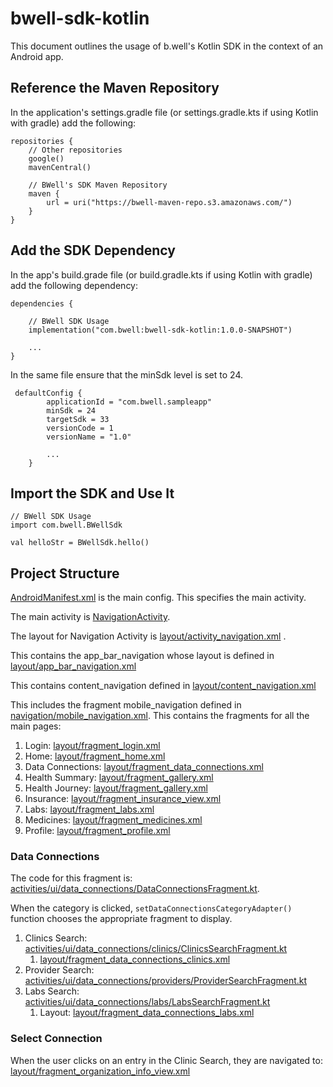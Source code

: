 # bwell-sdk-kotlin
This document outlines the usage of b.well's Kotlin SDK in the context of an Android app.

## Reference the Maven Repository
In the application's settings.gradle file (or settings.gradle.kts if using Kotlin with gradle) add the following:

```
repositories {
    // Other repositories
    google()
    mavenCentral()

    // BWell's SDK Maven Repository
    maven {
        url = uri("https://bwell-maven-repo.s3.amazonaws.com/")
    }
}
```

## Add the SDK Dependency
In the app's build.grade file (or build.gradle.kts if using Kotlin with gradle) add the following dependency:

```
dependencies {

    // BWell SDK Usage
    implementation("com.bwell:bwell-sdk-kotlin:1.0.0-SNAPSHOT")

    ...
}
```

In the same file ensure that the minSdk level is set to 24.

```
 defaultConfig {
        applicationId = "com.bwell.sampleapp"
        minSdk = 24
        targetSdk = 33
        versionCode = 1
        versionName = "1.0"

        ...
    }
```

## Import the SDK and Use It
```
// BWell SDK Usage
import com.bwell.BWellSdk

val helloStr = BWellSdk.hello()
```

## Project Structure
[AndroidManifest.xml](bwell-kotlin-android/app/src/main/java/com/bwell/sampleapp/activities/ui) is the main config.  This specifies the main activity.

The main activity is [NavigationActivity](bwell-kotlin-android/app/src/main/java/com/bwell/sampleapp/activities/NavigationActivity.kt).

The layout for Navigation Activity is [layout/activity_navigation.xml](bwell-kotlin-android/app/src/main/res/layout/activity_navigation.xml) .

This contains the app_bar_navigation whose layout is defined in [layout/app_bar_navigation.xml](bwell-kotlin-android/app/src/main/res/layout/app_bar_navigation.xml)

This contains content_navigation defined in [layout/content_navigation.xml](bwell-kotlin-android/app/src/main/res/layout/content_navigation.xml)

This includes the fragment mobile_navigation defined in [navigation/mobile_navigation.xml](bwell-kotlin-android/app/src/main/res/navigation/mobile_navigation.xml).  This contains the fragments for all the main pages:
1. Login: [layout/fragment_login.xml](bwell-kotlin-android/app/src/main/res/layout/fragment_login.xml)
2. Home: [layout/fragment_home.xml](bwell-kotlin-android/app/src/main/res/layout/fragment_home.xml)
3. Data Connections: [layout/fragment_data_connections.xml](bwell-kotlin-android/app/src/main/res/layout/fragment_data_connections.xml)
4. Health Summary: [layout/fragment_gallery.xml](bwell-kotlin-android/app/src/main/res/layout/fragment_gallery.xml)
5. Health Journey: [layout/fragment_gallery.xml](bwell-kotlin-android/app/src/main/res/layout/fragment_gallery.xml)
6. Insurance: [layout/fragment_insurance_view.xml](bwell-kotlin-android/app/src/main/res/layout/fragment_insurance_view.xml)
7. Labs: [layout/fragment_labs.xml](bwell-kotlin-android/app/src/main/res/layout/fragment_labs.xml)
8. Medicines: [layout/fragment_medicines.xml](bwell-kotlin-android/app/src/main/res/layout/fragment_medicines.xml)
9. Profile: [layout/fragment_profile.xml](bwell-kotlin-android/app/src/main/res/layout/fragment_profile.xml)


### Data Connections
The code for this fragment is: [activities/ui/data_connections/DataConnectionsFragment.kt](bwell-kotlin-android/app/src/main/java/com/bwell/sampleapp/activities/ui/data_connections/DataConnectionsFragment.kt).

When the category is clicked, `setDataConnectionsCategoryAdapter()` function chooses the appropriate fragment to display.
1. Clinics Search: [activities/ui/data_connections/clinics/ClinicsSearchFragment.kt](bwell-kotlin-android/app/src/main/java/com/bwell/sampleapp/activities/ui/data_connections/clinics/ClinicsSearchFragment.kt)
   1. [layout/fragment_data_connections_clinics.xml](bwell-kotlin-android/app/src/main/res/layout/fragment_data_connections_clinics.xml)
2. Provider Search: [activities/ui/data_connections/providers/ProviderSearchFragment.kt](bwell-kotlin-android/app/src/main/java/com/bwell/sampleapp/activities/ui/data_connections/providers/ProviderSearchFragment.kt)
3. Labs Search: [activities/ui/data_connections/labs/LabsSearchFragment.kt](bwell-kotlin-android/app/src/main/java/com/bwell/sampleapp/activities/ui/data_connections/labs/LabsSearchFragment.kt)
   1. Layout: [layout/fragment_data_connections_labs.xml](bwell-kotlin-android/app/src/main/res/layout/fragment_data_connections_labs.xml)


### Select Connection
When the user clicks on an entry in the Clinic Search, they are navigated to:
[layout/fragment_organization_info_view.xml](bwell-kotlin-android/app/src/main/res/layout/fragment_organization_info_view.xml)


